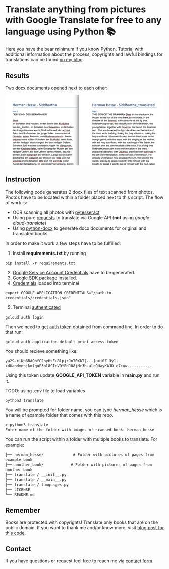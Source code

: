 # Translate anything from pictures with Google Translate for free to any language using Python 📚

Here you have the bear minimum if you know Python. Tutorial with additional information about the process, copyrights and lawful bindings for translations can be found [on my blog][5].
## Results

Two docx documents opened next to each other:

![Siddhartha](./translation_result.png 'translation_result')

## Instruction

The following code generates 2 docx files of text scanned from photos.
Photos have to be located within a folder placed next to this script. The flow of work is:

- OCR scanning all photos with [pytesseract][8]
- Using pure [requests][7] to translate via Google API (__not__ using _google-cloud-translate_)
- Using [python-docx][6] to generate docx documents for original and translated books.

In order to make it work a few steps have to be fulfilled:

1. Install __requirements.txt__ by running 
```
pip install -r requirements.txt
```
2. [Google Service Account Credentials][0] have to be generated.
3. [Google SDK package][1] installed.
4. [Credentials][2] loaded into terminal
```
export GOOGLE_APPLICATION_CREDENTIALS="/path-to-credentials/credentials.json"
```
5. Terminal [authenticated][10]

```
gcloud auth login
```

Then we need to [get auth token][3] obtained from command line. In order to do that run:
```
gcloud auth application-default print-access-token
```

You should recieve something like:
```
ya29.c.Kp8BAQhYC2hyHsFuRlpjrJnT0XkT[...]axi0Z_3y1-xdUaodmnnjkmlquF3ol8CInVDYPdJO8jMr3h-alcQUayKAJD_e7cuw...........
```

Using this token update **GOOGLE_API_TOKEN** variable in **main.py** and run it.

TODO: using .env file to load variables

```
python3 translate
```

You will be prompted for folder name, you can type _herman_hesse_ which is a name of example folder that comes with this repo.

```
> python3 translate
Enter name of the folder with images of scanned book: herman_hesse
```

You can run the script within a folder with multiple books to translate. For example:

    ├── herman_hesse/             # Folder with pictures of pages from example book
    ├── another_book/            # Folder with pictures of pages from another book
    ├── translate / __init__.py  
    ├── translate / __main__.py  
    ├── translate / languages.py                   
    ├── LICENSE
    └── README.md

## Remember

Books are protected with copyrights! Translate only books that are on the public domain. If you want to thank me and/or know more, visit [blog post for this code][5].

## Contact

If you have questions or request feel free to reach me via [contact form][4].


[0]: https://cloud.google.com/translate/docs/setup#creating_service_accounts_and_keys
[1]: https://cloud.google.com/translate/docs/setup#sdk
[2]: https://cloud.google.com/translate/docs/setup#using_the_service_account_key_file_in_your_environment
[3]: https://cloud.google.com/translate/docs/setup#test_the_sdk_and_authentication
[4]: https://hvitis.dev/contact
[5]: https://hvitis.dev/how-to-translate-books-for-free-to-any-language-with-python
[6]: https://python-docx.readthedocs.io/en/latest/index.html
[7]: https://docs.python-requests.org/en/master/index.html
[8]: https://pypi.org/project/pytesseract/
[10]: https://cloud.google.com/sdk/docs/initializing